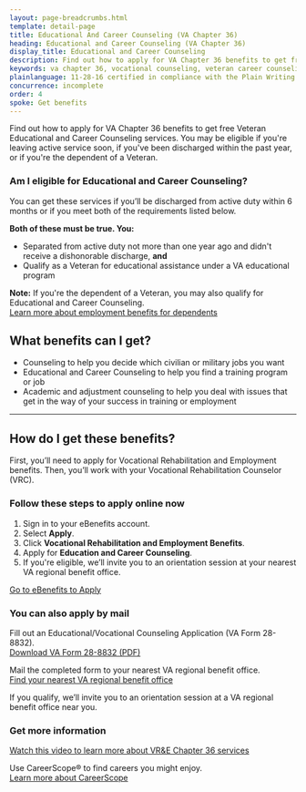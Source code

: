 ```yaml
---
layout: page-breadcrumbs.html
template: detail-page
title: Educational And Career Counseling (VA Chapter 36)
heading: Educational and Career Counseling (VA Chapter 36)
display_title: Educational and Career Counseling
description: Find out how to apply for VA Chapter 36 benefits to get free Veteran Educational and Career (or vocational) Counseling services. You may be eligible if you're leaving active service soon, if you've been discharged within the past year, or if you're the dependent of a Veteran.
keywords: va chapter 36, vocational counseling, veteran career counseling services, career counseling for veterans
plainlanguage: 11-28-16 certified in compliance with the Plain Writing Act
concurrence: incomplete
order: 4
spoke: Get benefits
---
```


<div class="va-introtext">

Find out how to apply for VA Chapter 36 benefits to get free Veteran Educational and Career Counseling services. You may be eligible if you're leaving active service soon, if you've been discharged within the past year, or if you're the dependent of a Veteran.

</div>

<div class="feature" markdown="1">

### Am I eligible for Educational and Career Counseling?

You can get these services if you’ll be discharged from active duty within 6 months or if you meet both of the requirements listed below.

**Both of these must be true. You:**
-	Separated from active duty not more than one year ago and didn't receive a dishonorable discharge, **and**
-	Qualify as a Veteran for educational assistance under a VA educational program

**Note:** If you're the dependent of a Veteran, you may also qualify for Educational and Career Counseling. <br>
[Learn more about employment benefits for dependents](/careers-employment/dependent-benefits/)

</div>

## What benefits can I get?

-	Counseling to help you decide which civilian or military jobs you want
-	Educational and Career Counseling to help you find a training program or job
-	Academic and adjustment counseling to help you deal with issues that get in the way of your success in training or employment

-----

## How do I get these benefits?

First, you’ll need to apply for Vocational Rehabilitation and Employment benefits. Then, you’ll work with your Vocational Rehabilitation Counselor (VRC).

### Follow these steps to apply online now

<ol class="process">
  <li class="process-step list-one">Sign in to your eBenefits account.</li>
  <li class="process-step list-two">Select <b>Apply</b>.</li>
  <li class="process-step list-three">Click <b>Vocational Rehabilitation and Employment Benefits</b>.</li>
  <li class="process-step list-four">Apply for <b>Education and Career Counseling</b>.</li>
  <li class="process-step list-five">If you're eligible, we’ll invite you to an orientation session at your nearest VA regional benefit office.</li>
</ol>

<a class="usa-button-primary va-button-primary" href="https://www.ebenefits.va.gov/ebenefits/about/feature?feature=vocational-rehabilitation-and-employment">Go to eBenefits to Apply</a>

### You can also apply by mail

Fill out an Educational/Vocational Counseling Application (VA Form 28-8832). <br>
[Download VA Form 28-8832 (PDF)](https://www.vba.va.gov/pubs/forms/VBA-28-8832-ARE.pdf)<br>

Mail the completed form to your nearest VA regional benefit office.<br>
[Find your nearest VA regional benefit office](/find-locations/)

If you qualify, we’ll invite you to an orientation session at a VA regional benefit office near you.

### Get more information

[Watch this video to learn more about VR&E Chapter 36 services](https://www.youtube.com/watch?v=gXtG-LkPqH4&feature=youtu.be) <br>

Use CareerScope&reg; to find careers you might enjoy. <br>
[Learn more about CareerScope](/careers-employment/careerscope-skills-assessment/) <br>



